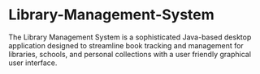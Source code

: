 # Library-Management-System
The Library Management System is a sophisticated Java-based desktop application designed to streamline book tracking and management for libraries, schools, and personal collections with a user friendly graphical user interface.
